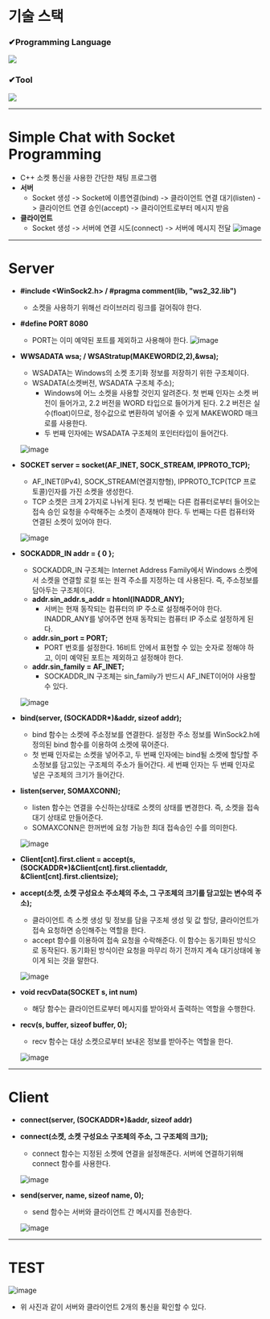 # 기술 스택
### ✔Programming Language
<img src="https://img.shields.io/badge/c++-00599C?style=for-the-badge&logo=c%2B%2B&logoColor=white"> 

### ✔Tool
<img src="https://img.shields.io/badge/visual studio-5C2D91?style=for-the-badge&logo=Visual Studio&logoColor=white">

***
# Simple Chat with Socket Programming
+ C++ 소켓 통신을 사용한 간단한 채팅 프로그램
+ **서버**
  + Socket 생성 -> Socket에 이름연결(bind) -> 클라이언트 연결 대기(listen) -> 클라이언트 연결 승인(accept) -> 클라이언트로부터 메시지 받음
+ **클라이언트**
  + Socket 생성 -> 서버에 연결 시도(connect) -> 서버에 메시지 전달
  ![image](https://user-images.githubusercontent.com/84726924/197379449-65519330-4974-4790-a763-9ae08022e53e.png)
***
# Server
+ **#include <WinSock2.h> / #pragma comment(lib, "ws2_32.lib")**
  + 소켓을 사용하기 위해선 라이브러리 링크를 걸어줘야 한다.
+ **#define PORT 8080**
  + PORT는 이미 예약된 포트를 제외하고 사용해야 한다.
  ![image](https://user-images.githubusercontent.com/84726924/197380204-ab7f6a70-ecf5-4d3a-b045-44a953eaadfd.png)
+ **WWSADATA wsa; / WSAStratup(MAKEWORD(2,2),&wsa);**
  + WSADATA는 Windows의 소켓 초기화 정보를 저장하기 위한 구조체이다.
  + WSADATA(소켓버전, WSADATA 구조체 주소);
    + Windows에 어느 소켓을 사용할 것인지 알려준다. 첫 번째 인자는 소켓 버전이 들어가고, 2.2 버전을 WORD 타입으로 들어가게 된다. 2.2 버전은 실수(float)이므로, 정수값으로 변환하여 넣어줄 수 있게 MAKEWORD 매크로를 사용한다.
    + 두 번째 인자에는 WSADATA 구조체의 포인터타입이 들어간다.
    
  ![image](https://user-images.githubusercontent.com/84726924/197380339-00551156-b8c2-47d0-971f-263cad84734e.png)
+ **SOCKET server = socket(AF_INET, SOCK_STREAM, IPPROTO_TCP);**
  + AF_INET(IPv4), SOCK_STREAM(연결지향형), IPPROTO_TCP(TCP 프로토콜)인자를 가진 소켓을 생성한다.
  + TCP 소켓은 크게 2가지로 나뉘게 된다. 첫 번째는 다른 컴퓨터로부터 들어오는 접속 승인 요청을 수락해주는 소켓이 존재해야 한다. 두 번째는 다른 컴퓨터와 연결된 소켓이 있어야 한다.
  
  ![image](https://user-images.githubusercontent.com/84726924/197380808-d905ea17-7ecd-4237-b727-4255fc92c3fd.png)
+ **SOCKADDR_IN addr = { 0 };**
  + SOCKADDR_IN 구조체는 Internet Address Family에서 Windows 소켓에서 소켓을 연결할 로컬 또는 원격 주소를 지정하는 데 사용된다. 즉, 주소정보를 담아두는 구조체이다.
  + **addr.sin_addr.s_addr = htonl(INADDR_ANY);**
    + 서버는 현재 동작되는 컴퓨터의 IP 주소로 설정해주어야 한다. INADDR_ANY를 넣어주면 현재 동작되는 컴퓨터 IP 주소로 설정하게 된다.
  + **addr.sin_port = PORT;**
    + PORT 번호를 설정한다. 16비트 안에서 표현할 수 있는 숫자로 정해야 하고, 이미 예약된 포트는 제외하고 설정해야 한다.
  + **addr.sin_family = AF_INET;**
    + SOCKADDR_IN 구조체는 sin_family가 반드시 AF_INET이어야 사용할 수 있다.
    
  ![image](https://user-images.githubusercontent.com/84726924/197381078-1df6e608-0b90-4cb6-b7d8-1eafbc6933ac.png)
+ **bind(server, (SOCKADDR\*)&addr, sizeof addr);**
  + bind 함수는 소켓에 주소정보를 연결한다. 설정한 주소 정보를 WinSock2.h에 정의된 bind 함수를 이용하여 소켓에 묶어준다.
  + 첫 번째 인자로는 소켓을 넣어주고, 두 번째 인자에는 bind될 소켓에 할당할 주소정보를 담고있는 구조체의 주소가 들어간다. 세 번째 인자는 두 번째 인자로 넣은 구조체의 크기가 들어간다.
+ **listen(server, SOMAXCONN);**
  + listen 함수는 연결을 수신하는상태로 소켓의 상태를 변경한다. 즉, 소켓을 접속 대기 상태로 만들어준다. 
  + SOMAXCONN은 한꺼번에 요청 가능한 최대 접속승인 수를 의미한다.
  
  ![image](https://user-images.githubusercontent.com/84726924/197381219-f7f8639d-2485-4961-ae2a-6074ee86a735.png)
+ **Client[cnt].first.client = accept(s, (SOCKADDR\*)&Client[cnt].first.clientaddr, &Client[cnt].first.clientsize);**
+ **accept(소켓, 소켓 구성요소 주소체의 주소, 그 구조체의 크기를 담고있는 변수의 주소);**
  + 클라이언트 측 소켓 생성 및 정보를 담을 구조체 생성 및 값 할당, 클라이언트가 접속 요청하면 승인해주는 역할을 한다.
  + accept 함수를 이용하여 접속 요청을 수락해준다. 이 함수는 동기화된 방식으로 동작된다. 동기화된 방식이란 요청을 마무리 하기 전까지 계속 대기상태에 놓이게 되는 것을 말한다.
  
  ![image](https://user-images.githubusercontent.com/84726924/197381348-b390c112-1e83-49b9-9ccd-eb6923e4d489.png)
+ **void recvData(SOCKET s, int num)**
  + 해당 함수는 클라이언트로부터 메시지를 받아와서 출력하는 역할을 수행한다.
+ **recv(s, buffer, sizeof buffer, 0);**
  + recv 함수는 대상 소켓으로부터 보내온 정보를 받아주는 역할을 한다. 
  
  ![image](https://user-images.githubusercontent.com/84726924/197381504-c9126727-898c-4643-a9ed-c8db3dfc9569.png)
***
# Client
+ **connect(server, (SOCKADDR\*)&addr, sizeof addr)**
+ **connect(소켓, 소켓 구성요소 구조체의 주소, 그 구조체의 크기);**
  + connect 함수는 지정된 소켓에 연결을 설정해준다. 서버에 연결하기위해 connect 함수를 사용한다.
  
  ![image](https://user-images.githubusercontent.com/84726924/197381826-fc80f6ea-91f2-4c48-9d3f-6908dd4d444b.png)
+ **send(server, name, sizeof name, 0);**
  + send 함수는 서버와 클라이언트 간 메시지를 전송한다.
  
  ![image](https://user-images.githubusercontent.com/84726924/197381851-2d091a48-a1d1-4ecf-84d0-d28594f91388.png)
***
# TEST
![image](https://user-images.githubusercontent.com/84726924/197382593-295ff536-af35-4d39-89d6-b831b8c53f9c.png)
+ 위 사진과 같이 서버와 클라이언트 2개의 통신을 확인할 수 있다.

